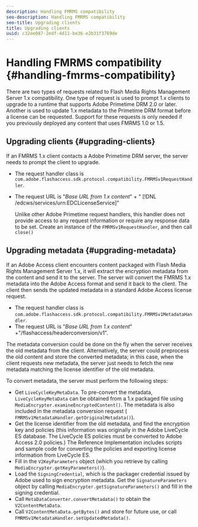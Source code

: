 ```yaml
---
description: Handling FMRMS compatibility
seo-description: Handling FMRMS compatibility
seo-title: Upgrading clients
title: Upgrading clients
uuid: c32ee087-2edf-4d11-be36-e2b31f3769de
---
```


# Handling FMRMS compatibility {#handling-fmrms-compatibility}

There are two types of requests related to Flash Media Rights Management Server 1.x compatibility. One type of request is used to prompt 1.x clients to upgrade to a runtime that supports Adobe Primetime DRM 2.0 or later. Another is used to update 1.x metadata to the Primetime DRM format before a license can be requested. Support for these requests is only needed if you previously deployed any content that uses FMRMS 1.0 or 1.5.

## Upgrading clients {#upgrading-clients}

If an FMRMS 1.x client contacts a Adobe Primetime DRM server, the server needs to prompt the client to upgrade.

* The request handler class is `com.adobe.flashaccess.sdk.protocol.compatibility.FMRMSv1RequestHandler`. 
* The request URL is "*Base URL from 1.x content*" + " [!DNL /edcws/services/urn:EDCLicenseService]"

  Unlike other Adobe Primetime request handlers, this handler does not provide access to any request information or require any response data to be set. Create an instance of the `FMRMSv1RequestHandler`, and then call `close()`

## Upgrading metadata {#upgrading-metadata}

If an Adobe Access client encounters content packaged with Flash Media Rights Management Server 1.x, it will extract the encryption metadata from the content and send it to the server. The server will convert the FMRMS 1.x metadata into the Adobe Access format and send it back to the client. The client then sends the updated metadata in a standard Adobe Access license request.

* The request handler class is `com.adobe.flashaccess.sdk.protocol.compatibility.FMRMSv1MetadataHandler`. 
* The request URL is "*Base URL from 1.x content*" +"/flashaccess/headerconversion/v1".

The metadata conversion could be done on the fly when the server receives the old metadata from the client. Alternatively, the server could preprocess the old content and store the converted metadata; in this case, when the client requests new metadata, the server just needs to fetch the new metadata matching the license identifier of the old metadata.

To convert metadata, the server must perform the following steps:

* Get `LiveCycleKeyMetaData`. To pre-convert the metadata, `LiveCycleKeyMetaData` can be obtained from a 1.x packaged file using `MediaEncrypter.examineEncryptedContent()`. The metadata is also included in the metadata conversion request ( `FMRMSv1MetadataHandler.getOriginalMetadata()`). 
* Get the license identifier from the old metadata, and find the encryption key and policies (this information was originally in the Adobe LiveCycle ES database. The LiveCycle ES policies must be converted to Adobe Access 2.0 policies.) The Reference Implementation includes scripts and sample code for converting the policies and exporting license information from LiveCycle ES. 
* Fill in the `V2KeyParameters` object (which you retrieve by calling `MediaEncrypter.getKeyParameters()`). 
* Load the `SigningCredential`, which is the packager credential issued by Adobe used to sign encryption metadata. Get the `SignatureParameters` object by calling `MediaEncrypter.getSignatureParameters()` and fill in the signing credential. 
* Call `MetaDataConverter.convertMetadata()` to obtain the `V2ContentMetaData`. 
* Call `V2ContentMetaData.getBytes()` and store for future use, or call `FMRMSv1MetadataHandler.setUpdatedMetadata()`.